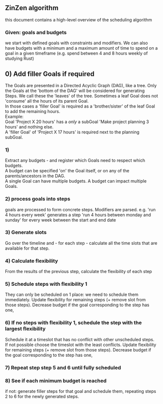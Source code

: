 ## ZinZen algorithm

this document contains a high-level overview of the scheduling algorithm

### Given: goals and budgets
we start with defined goals with constraints and modifiers.
We can also have budgets with a minimum and a maximum amount of time to spend on a goal in a given timeframe
(e.g. spend between 4 and 8 hours weekly of studying Rust)
  
## 0) Add filler Goals if required  
The Goals are presented in a Directed Acyclic Graph (DAG), like a tree. Only the Goals at the 'bottom of the DAG' will be considered for generating Steps. We call these the 'leaves' of the tree.
Sometimes a leaf Goal does not 'consume' all the hours of its parent Goal.  
In those cases a 'filler Goal' is required as a 'brother/sister' of the leaf Goal to add the remaining hours.  
Example:  
Goal 'Project X 20 hours' has a _only_ a subGoal 'Make project planning 3 hours' and nothing else.  
A 'filler Goal' of 'Project X 17 hours' is required next to the planning subGoal.
  
### 1)
Extract any budgets - and register which Goals need to respect which budgets.  
A budget can be specified 'on' the Goal itself, or on any of the parents/ancestors in the DAG.  
A single Goal can have multiple budgets. A budget can impact multiple Goals.
  
### 2) process goals into steps
goals are processed to form concrete steps. Modifiers are parsed.
e.g. 'run 4 hours every week' generates a step 'run 4 hours between monday and sunday' for every
week between the start and end date

### 3) Generate slots
Go over the timeline and - for each step - calculate all the time slots that are available for that step.

### 4) Calculate flexibility
From the results of the previous step, calculate the flexibility of each step

### 5) Schedule steps with flexibility 1
They can only be scheduled on 1 place: we need to schedule them immediately.
Update flexibility for remaining steps (+ remove slot from those steps).
Decrease budget if the goal corresponding to the step has one,

### 6) If no steps with flexibility 1, schedule the step with the largest flexibility
Schedule it at a timeslot that has no conflict with other unscheduled steps. 
If not possible choose the timeslot with the least conflicts.
Update flexibility for remaining steps (+ remove slot from those steps).
Decrease budget if the goal corresponding to the step has one,


### 7) Repeat step step 5 and 6 until fully scheduled

### 8) See if each minimum budget is reached
if not: generate filler steps for that goal and schedule them, repeating steps 2 to 6 for the newly generated steps.